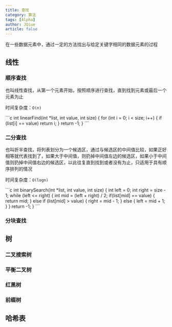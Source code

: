 ```yaml
---
title: 查找
category: 算法
tags: [Alpha]
author: JQiue
article: false
---
```


在一些数据元素中，通过一定的方法找出与给定关键字相同的数据元素的过程

## 线性

### 顺序查找

也叫线性查找，从第一个元素开始，按照顺序进行查找，直到找到元素或最后一个元素为止

时间复杂度：`O(n)`

<CodeGroup>

<CodeGroupItem title="C" active>
```c
int linearFind(int *list, int value, int size) {
  for (int i = 0; i < size; i++)
  {
    if (list[i] == value) return i;
  }
  return -1;
}
```
</CodeGroupItem>

</CodeGroup>

### 二分查找

也叫折半查找，将列表划分为一个候选区，通过与候选区的中间值比较，如果正好相等就代表找到了，如果大于中间值，则扔掉中间值左边的候选区，如果小于中间值则扔掉中间值右边的候选区，以此往复直到找到或者没有为止，只适用于具有顺序排列的情况

时间复杂度：`O(logn)`

<CodeGroup>

<CodeGroupItem title="C" active>
```c
int binarySearch(int *list, int value, int size) {
  int left = 0;
  int right = size - 1;
  while (left <= right)
  {
    int mid = (left + right) / 2;
    if(list[mid] == value) {
      return mid;
    } else if (list[mid] > value) {
      right = mid - 1;
    } else {
      left = mid + 1;
    }
  }
  return -1;
}
```
</CodeGroupItem>

</CodeGroup>

### 分块查找

## 树

### 二叉搜索树

### 平衡二叉树

### 红黑树

### 前缀树

## 哈希表
